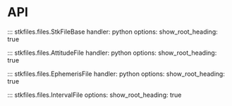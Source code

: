# API

::: stkfiles.files.StkFileBase
    handler: python
    options:
        show_root_heading: true

::: stkfiles.files.AttitudeFile
    handler: python
    options:
        show_root_heading: true

::: stkfiles.files.EphemerisFile
    handler: python
    options:
        show_root_heading: true

::: stkfiles.files.IntervalFile
    options:
        show_root_heading: true
